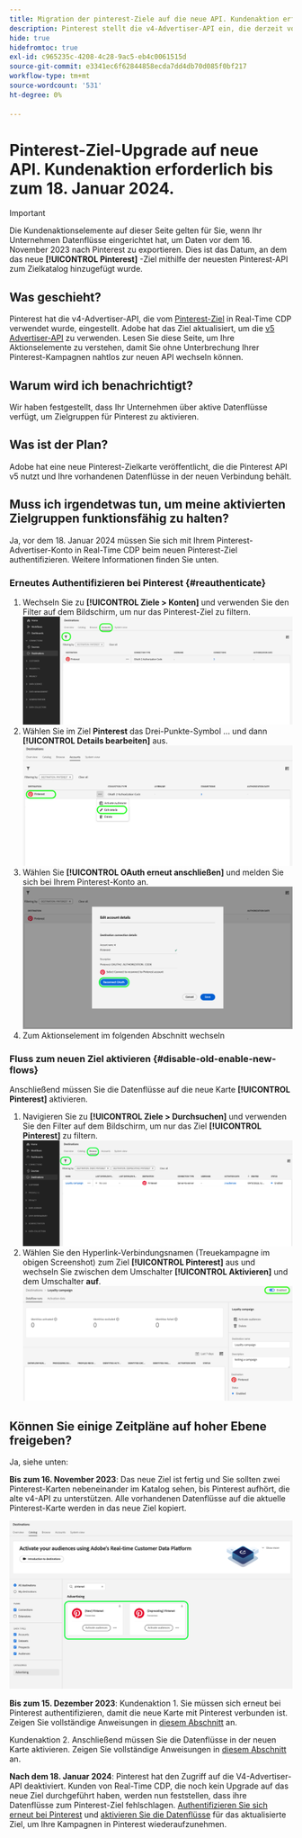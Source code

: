 ```yaml
---
title: Migration der pinterest-Ziele auf die neue API. Kundenaktion erforderlich.
description: Pinterest stellt die v4-Advertiser-API ein, die derzeit vom Pinterest-Ziel in Real-Time CDP verwendet wird. Machen Sie sich mit Ihren Aktionselementen vertraut, um ohne Unterbrechung Ihrer Pinterest-Kampagnen nahtlos zur neuen API zu wechseln.
hide: true
hidefromtoc: true
exl-id: c965235c-4208-4c28-9ac5-eb4c0061515d
source-git-commit: e3341ec6f62844858ecda7dd4db70d085f0bf217
workflow-type: tm+mt
source-wordcount: '531'
ht-degree: 0%

---
```


# Pinterest-Ziel-Upgrade auf neue API. Kundenaktion erforderlich bis zum 18. Januar 2024.

>[!IMPORTANT]
>
>Die Kundenaktionselemente auf dieser Seite gelten für Sie, wenn Ihr Unternehmen Datenflüsse eingerichtet hat, um Daten vor dem 16. November 2023 nach Pinterest zu exportieren. Dies ist das Datum, an dem das neue **[!UICONTROL Pinterest]** -Ziel mithilfe der neuesten Pinterest-API zum Zielkatalog hinzugefügt wurde.

## Was geschieht?

Pinterest hat die v4-Advertiser-API, die vom [Pinterest-Ziel](/help/destinations/catalog/advertising/pinterest.md) in Real-Time CDP verwendet wurde, eingestellt. Adobe hat das Ziel aktualisiert, um die [v5 Advertiser-API](https://developers.pinterest.com/docs/getting-started/migration/) zu verwenden. Lesen Sie diese Seite, um Ihre Aktionselemente zu verstehen, damit Sie ohne Unterbrechung Ihrer Pinterest-Kampagnen nahtlos zur neuen API wechseln können.

## Warum wird ich benachrichtigt?

Wir haben festgestellt, dass Ihr Unternehmen über aktive Datenflüsse verfügt, um Zielgruppen für Pinterest zu aktivieren.

## Was ist der Plan?

Adobe hat eine neue Pinterest-Zielkarte veröffentlicht, die die Pinterest API v5 nutzt und Ihre vorhandenen Datenflüsse in der neuen Verbindung behält.

## Muss ich irgendetwas tun, um meine aktivierten Zielgruppen funktionsfähig zu halten?

Ja, vor dem 18. Januar 2024 müssen Sie sich mit Ihrem Pinterest-Advertiser-Konto in Real-Time CDP beim neuen Pinterest-Ziel authentifizieren. Weitere Informationen finden Sie unten.

### Erneutes Authentifizieren bei Pinterest {#reauthenticate}

1. Wechseln Sie zu **[!UICONTROL Ziele > Konten]** und verwenden Sie den Filter auf dem Bildschirm, um nur das Pinterest-Ziel zu filtern.
   ![Nur Pinterest-Konten filtern](/help/destinations/assets/catalog/advertising/pinterest-migration/filter-pinterest-acconts-only.png)
2. Wählen Sie im Ziel **Pinterest** das Drei-Punkte-Symbol ... und dann **[!UICONTROL Details bearbeiten]** aus.
   ![Klicken Sie auf Details bearbeiten](/help/destinations/assets/catalog/advertising/pinterest-migration/edit-details-pinterest.png)
3. Wählen Sie **[!UICONTROL OAuth erneut anschließen]** und melden Sie sich bei Ihrem Pinterest-Konto an.
   ![Wählen Sie &quot;OAuth erneut verbinden&quot;](/help/destinations/assets/catalog/advertising/pinterest-migration/reconnect-oauth-pinterest.png)
4. Zum Aktionselement im folgenden Abschnitt wechseln

### Fluss zum neuen Ziel aktivieren {#disable-old-enable-new-flows}

Anschließend müssen Sie die Datenflüsse auf die neue Karte **[!UICONTROL Pinterest]** aktivieren.

1. Navigieren Sie zu **[!UICONTROL Ziele > Durchsuchen]** und verwenden Sie den Filter auf dem Bildschirm, um nur das Ziel **[!UICONTROL Pinterest]** zu filtern.
   ![Filtern von Pinterest-Datenflüssen nur auf der Registerkarte &quot;Durchsuchen&quot;](/help/destinations/assets/catalog/advertising/pinterest-migration/filter-pinterest-browse.png)
2. Wählen Sie den Hyperlink-Verbindungsnamen (Treuekampagne im obigen Screenshot) zum Ziel **[!UICONTROL Pinterest]** aus und wechseln Sie zwischen dem Umschalter **[!UICONTROL Aktivieren]** und dem Umschalter **auf**.
   ![Ein- und Ausschalten für neue Verbindungen und aus alten Verbindungen](/help/destinations/assets/catalog/advertising/pinterest-migration/enable-disable-toggle-new-destination.png)

<!--

While no disruption to your campaigns is expected, remember to check in the Pinterest UI that everything works as expected.

-->

## Können Sie einige Zeitpläne auf hoher Ebene freigeben?

Ja, siehe unten:

**Bis zum 16. November 2023**: Das neue Ziel ist fertig und Sie sollten zwei Pinterest-Karten nebeneinander im Katalog sehen, bis Pinterest aufhört, die alte v4-API zu unterstützen. Alle vorhandenen Datenflüsse auf die aktuelle Pinterest-Karte werden in das neue Ziel kopiert.

![Altes und neues Pinterest-Ziel nebeneinander](/help/destinations/assets/catalog/advertising/pinterest-migration/pinterest-two-cards-side-by-side.png)

<!--

>[!IMPORTANT]
>
>After November 16th, 2023 the legacy Pinterest destination is marked **[!UICONTROL Deprecating]**. <span class="preview">Any changes that you make to dataflows to the (Deprecating) Pinterest destination after November 16th will *not* be automatically carried over to the new Pinterest destination. </span>
>For example, we *do not recommend* that you activate new audiences to the old destination after November 16th. If you do that, you will then have to follow the [regular activation steps](/help/destinations/ui/activate-segment-streaming-destinations.md) to add the audience to the new destination once the customer actions are taken.

-->

**Bis zum 15. Dezember 2023**: <span class="preview">Kundenaktion 1</span>. Sie müssen sich erneut bei Pinterest authentifizieren, damit die neue Karte mit Pinterest verbunden ist. Zeigen Sie vollständige Anweisungen in [diesem Abschnitt](#reauthenticate) an.

<span class="preview">Kundenaktion 2</span>. Anschließend müssen Sie die Datenflüsse in der neuen Karte aktivieren. Zeigen Sie vollständige Anweisungen in [diesem Abschnitt](#disable-old-enable-new-flows) an.

<!--

>[!IMPORTANT]
>
>After December 15th, 2023, Adobe does not guarantee the integrity of dataflows to the old **[!UICONTROL (Deprecating) Pinterest]** destination.

-->

**Nach dem 18. Januar 2024**: <span class="preview">Pinterest hat den Zugriff auf die V4-Advertiser-API deaktiviert. Kunden von Real-Time CDP, die noch kein Upgrade auf das neue Ziel durchgeführt haben, werden nun feststellen, dass ihre Datenflüsse zum Pinterest-Ziel fehlschlagen. [Authentifizieren Sie sich erneut bei Pinterest](#reauthenticate) und [aktivieren Sie die Datenflüsse](#disable-old-enable-new-flows) für das aktualisierte Ziel, um Ihre Kampagnen in Pinterest wiederaufzunehmen.</span>

<!--

## Other items to note

After you enable the dataflows on the new destination card and disable the dataflows on the old destination cards, you should see no disruption in your campaigns or in the numbers of qualified profiles in the audiences coming in from Adobe Real-Time CDP.

-->
